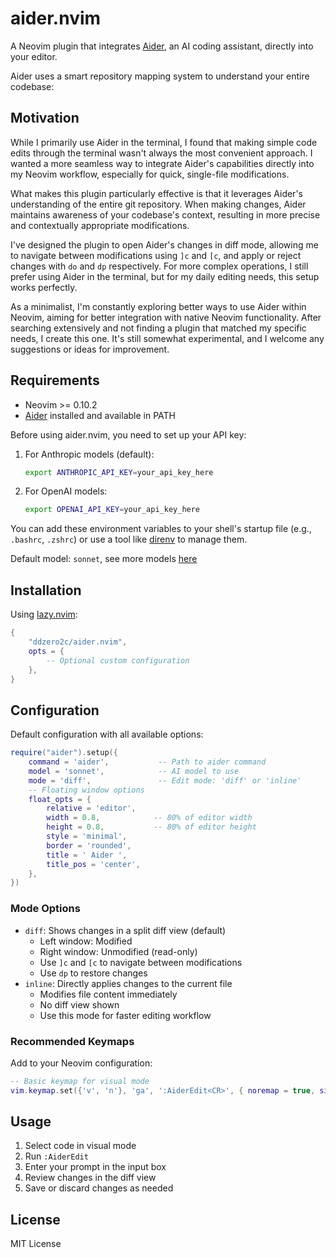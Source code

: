 # aider.nvim

A Neovim plugin that integrates [Aider](https://github.com/paul-gauthier/aider), an AI coding assistant, directly into your editor.

Aider uses a smart repository mapping system to understand your entire codebase:

## Motivation

While I primarily use Aider in the terminal, I found that making simple code edits through the terminal wasn't always the most convenient approach.
I wanted a more seamless way to integrate Aider's capabilities directly into my Neovim workflow, especially for quick, single-file modifications.

What makes this plugin particularly effective is that it leverages Aider's understanding of the entire git repository.
When making changes, Aider maintains awareness of your codebase's context, resulting in more precise and contextually appropriate modifications.

I've designed the plugin to open Aider's changes in diff mode,
allowing me to navigate between modifications using `]c` and `[c`,
and apply or reject changes with `do` and `dp` respectively.
For more complex operations, I still prefer using Aider in the terminal, but for my daily editing needs, this setup works perfectly.

As a minimalist, I'm constantly exploring better ways to use Aider within Neovim,
aiming for better integration with native Neovim functionality.
After searching extensively and not finding a plugin that matched my specific needs,
I create this one. It's still somewhat experimental, and I welcome any suggestions or ideas for improvement.


## Requirements

- Neovim >= 0.10.2
- [Aider](https://aider.chat/docs/install.html) installed and available in PATH

Before using aider.nvim, you need to set up your API key:

1. For Anthropic models (default):
   ```bash
   export ANTHROPIC_API_KEY=your_api_key_here
   ```
2. For OpenAI models:
   ```bash
   export OPENAI_API_KEY=your_api_key_here
   ```


You can add these environment variables to your shell's startup file (e.g., `.bashrc`, `.zshrc`) or use a tool like [direnv](https://direnv.net/) to manage them.

Default model: `sonnet`, see more models [here](https://aider.chat/docs/llms.html)


## Installation

Using [lazy.nvim](https://github.com/folke/lazy.nvim):

```lua
{
    "ddzero2c/aider.nvim",
    opts = {
        -- Optional custom configuration
    },
}
```

## Configuration

Default configuration with all available options:

```lua
require("aider").setup({
    command = 'aider',           -- Path to aider command
    model = 'sonnet',            -- AI model to use
    mode = 'diff',               -- Edit mode: 'diff' or 'inline'
    -- Floating window options
    float_opts = {
        relative = 'editor',
        width = 0.8,            -- 80% of editor width
        height = 0.8,           -- 80% of editor height
        style = 'minimal',
        border = 'rounded',
        title = ' Aider ',
        title_pos = 'center',
    },
})
```


### Mode Options

- `diff`: Shows changes in a split diff view (default)
  - Left window: Modified
  - Right window: Unmodified (read-only)
  - Use `]c` and `[c` to navigate between modifications
  - Use `dp` to restore changes
- `inline`: Directly applies changes to the current file
  - Modifies file content immediately
  - No diff view shown
  - Use this mode for faster editing workflow

### Recommended Keymaps

Add to your Neovim configuration:

```lua
-- Basic keymap for visual mode
vim.keymap.set({'v', 'n'}, 'ga', ':AiderEdit<CR>', { noremap = true, silent = true })
```


## Usage

1. Select code in visual mode
2. Run `:AiderEdit`
3. Enter your prompt in the input box
4. Review changes in the diff view
5. Save or discard changes as needed

## License

MIT License
